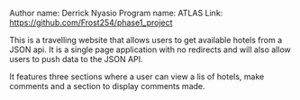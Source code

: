 Author name: Derrick Nyasio
Program name: ATLAS
Link: https://github.com/Frost254/phase1_project


This is a travelling website that allows users to get available hotels from a JSON api. It is a single page application with no redirects and will also allow users to push data to the JSON API.

It features three sections where a user can view a lis of hotels, make comments and a section to display comments made.